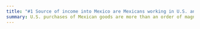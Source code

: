 ```yaml
---
title: "#1 Source of income into Mexico are Mexicans working in U.S. and sending money home"
summary: U.S. purchases of Mexican goods are more than an order of magnitude larger.
---
```

